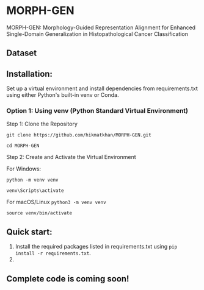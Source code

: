 # MORPH-GEN
MORPH-GEN: Morphology-Guided Representation Alignment for Enhanced Single-Domain Generalization in Histopathological Cancer Classification

## Dataset


## Installation:
Set up a virtual environment and install dependencies from requirements.txt using either Python's built-in venv or Conda.
### Option 1: Using venv (Python Standard Virtual Environment)
Step 1: Clone the Repository

`git clone https://github.com/hikmatkhan/MORPH-GEN.git`

`cd MORPH-GEN`

Step 2: Create and Activate the Virtual Environment

For Windows:

`python -m venv venv`

`venv\Scripts\activate`

For macOS/Linux
`python3 -m venv venv`

`source venv/bin/activate`


## Quick start:
1. Install the required packages listed in requirements.txt using `pip install -r requirements.txt`.
2.
## Complete code is coming soon!
